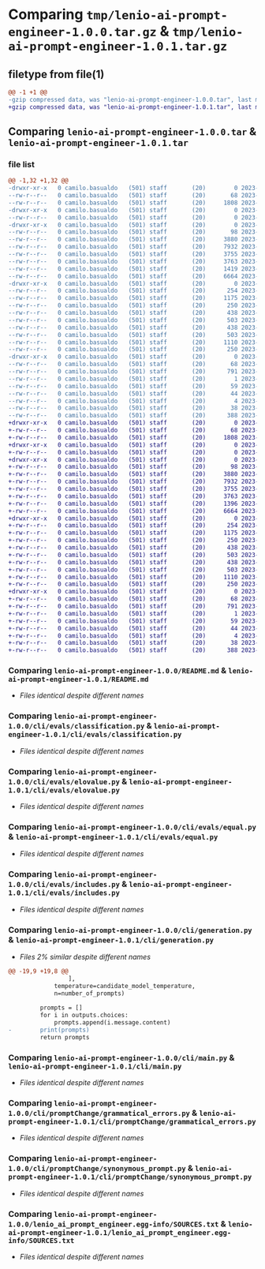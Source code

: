# Comparing `tmp/lenio-ai-prompt-engineer-1.0.0.tar.gz` & `tmp/lenio-ai-prompt-engineer-1.0.1.tar.gz`

## filetype from file(1)

```diff
@@ -1 +1 @@
-gzip compressed data, was "lenio-ai-prompt-engineer-1.0.0.tar", last modified: Thu Aug  3 19:29:53 2023, max compression
+gzip compressed data, was "lenio-ai-prompt-engineer-1.0.1.tar", last modified: Thu Aug  3 20:10:07 2023, max compression
```

## Comparing `lenio-ai-prompt-engineer-1.0.0.tar` & `lenio-ai-prompt-engineer-1.0.1.tar`

### file list

```diff
@@ -1,32 +1,32 @@
-drwxr-xr-x   0 camilo.basualdo   (501) staff       (20)        0 2023-08-03 19:29:53.029008 lenio-ai-prompt-engineer-1.0.0/
--rw-r--r--   0 camilo.basualdo   (501) staff       (20)       68 2023-08-03 19:29:53.028149 lenio-ai-prompt-engineer-1.0.0/PKG-INFO
--rw-r--r--   0 camilo.basualdo   (501) staff       (20)     1808 2023-07-28 15:29:57.000000 lenio-ai-prompt-engineer-1.0.0/README.md
-drwxr-xr-x   0 camilo.basualdo   (501) staff       (20)        0 2023-08-03 19:29:53.001335 lenio-ai-prompt-engineer-1.0.0/cli/
--rw-r--r--   0 camilo.basualdo   (501) staff       (20)        0 2023-07-27 15:34:24.000000 lenio-ai-prompt-engineer-1.0.0/cli/__init__.py
-drwxr-xr-x   0 camilo.basualdo   (501) staff       (20)        0 2023-08-03 19:29:53.006454 lenio-ai-prompt-engineer-1.0.0/cli/evals/
--rw-r--r--   0 camilo.basualdo   (501) staff       (20)       98 2023-08-01 21:09:44.000000 lenio-ai-prompt-engineer-1.0.0/cli/evals/__init__.py
--rw-r--r--   0 camilo.basualdo   (501) staff       (20)     3880 2023-08-03 14:02:57.000000 lenio-ai-prompt-engineer-1.0.0/cli/evals/classification.py
--rw-r--r--   0 camilo.basualdo   (501) staff       (20)     7932 2023-08-03 14:03:13.000000 lenio-ai-prompt-engineer-1.0.0/cli/evals/elovalue.py
--rw-r--r--   0 camilo.basualdo   (501) staff       (20)     3755 2023-08-03 14:03:27.000000 lenio-ai-prompt-engineer-1.0.0/cli/evals/equal.py
--rw-r--r--   0 camilo.basualdo   (501) staff       (20)     3763 2023-08-03 14:03:43.000000 lenio-ai-prompt-engineer-1.0.0/cli/evals/includes.py
--rw-r--r--   0 camilo.basualdo   (501) staff       (20)     1419 2023-08-03 14:14:51.000000 lenio-ai-prompt-engineer-1.0.0/cli/generation.py
--rw-r--r--   0 camilo.basualdo   (501) staff       (20)     6664 2023-08-03 19:21:25.000000 lenio-ai-prompt-engineer-1.0.0/cli/main.py
-drwxr-xr-x   0 camilo.basualdo   (501) staff       (20)        0 2023-08-03 19:29:53.018794 lenio-ai-prompt-engineer-1.0.0/cli/promptChange/
--rw-r--r--   0 camilo.basualdo   (501) staff       (20)      254 2023-08-02 14:59:15.000000 lenio-ai-prompt-engineer-1.0.0/cli/promptChange/__init__.py
--rw-r--r--   0 camilo.basualdo   (501) staff       (20)     1175 2023-08-03 16:41:52.000000 lenio-ai-prompt-engineer-1.0.0/cli/promptChange/grammatical_errors.py
--rw-r--r--   0 camilo.basualdo   (501) staff       (20)      250 2023-08-01 23:12:10.000000 lenio-ai-prompt-engineer-1.0.0/cli/promptChange/lowercase.py
--rw-r--r--   0 camilo.basualdo   (501) staff       (20)      438 2023-08-01 22:44:17.000000 lenio-ai-prompt-engineer-1.0.0/cli/promptChange/random_lowercase.py
--rw-r--r--   0 camilo.basualdo   (501) staff       (20)      503 2023-08-01 22:44:27.000000 lenio-ai-prompt-engineer-1.0.0/cli/promptChange/random_lowercase_word.py
--rw-r--r--   0 camilo.basualdo   (501) staff       (20)      438 2023-08-01 22:44:12.000000 lenio-ai-prompt-engineer-1.0.0/cli/promptChange/random_uppercase.py
--rw-r--r--   0 camilo.basualdo   (501) staff       (20)      503 2023-08-01 22:44:22.000000 lenio-ai-prompt-engineer-1.0.0/cli/promptChange/random_uppercase_word.py
--rw-r--r--   0 camilo.basualdo   (501) staff       (20)     1110 2023-08-03 18:30:27.000000 lenio-ai-prompt-engineer-1.0.0/cli/promptChange/synonymous_prompt.py
--rw-r--r--   0 camilo.basualdo   (501) staff       (20)      250 2023-08-01 22:44:08.000000 lenio-ai-prompt-engineer-1.0.0/cli/promptChange/uppercase.py
-drwxr-xr-x   0 camilo.basualdo   (501) staff       (20)        0 2023-08-03 19:29:53.025964 lenio-ai-prompt-engineer-1.0.0/lenio_ai_prompt_engineer.egg-info/
--rw-r--r--   0 camilo.basualdo   (501) staff       (20)       68 2023-08-03 19:29:52.000000 lenio-ai-prompt-engineer-1.0.0/lenio_ai_prompt_engineer.egg-info/PKG-INFO
--rw-r--r--   0 camilo.basualdo   (501) staff       (20)      791 2023-08-03 19:29:52.000000 lenio-ai-prompt-engineer-1.0.0/lenio_ai_prompt_engineer.egg-info/SOURCES.txt
--rw-r--r--   0 camilo.basualdo   (501) staff       (20)        1 2023-08-03 19:29:52.000000 lenio-ai-prompt-engineer-1.0.0/lenio_ai_prompt_engineer.egg-info/dependency_links.txt
--rw-r--r--   0 camilo.basualdo   (501) staff       (20)       59 2023-08-03 19:29:52.000000 lenio-ai-prompt-engineer-1.0.0/lenio_ai_prompt_engineer.egg-info/entry_points.txt
--rw-r--r--   0 camilo.basualdo   (501) staff       (20)       44 2023-08-03 19:29:52.000000 lenio-ai-prompt-engineer-1.0.0/lenio_ai_prompt_engineer.egg-info/requires.txt
--rw-r--r--   0 camilo.basualdo   (501) staff       (20)        4 2023-08-03 19:29:52.000000 lenio-ai-prompt-engineer-1.0.0/lenio_ai_prompt_engineer.egg-info/top_level.txt
--rw-r--r--   0 camilo.basualdo   (501) staff       (20)       38 2023-08-03 19:29:53.029342 lenio-ai-prompt-engineer-1.0.0/setup.cfg
--rw-r--r--   0 camilo.basualdo   (501) staff       (20)      388 2023-08-03 18:27:34.000000 lenio-ai-prompt-engineer-1.0.0/setup.py
+drwxr-xr-x   0 camilo.basualdo   (501) staff       (20)        0 2023-08-03 20:10:07.717607 lenio-ai-prompt-engineer-1.0.1/
+-rw-r--r--   0 camilo.basualdo   (501) staff       (20)       68 2023-08-03 20:10:07.717020 lenio-ai-prompt-engineer-1.0.1/PKG-INFO
+-rw-r--r--   0 camilo.basualdo   (501) staff       (20)     1808 2023-07-28 15:29:57.000000 lenio-ai-prompt-engineer-1.0.1/README.md
+drwxr-xr-x   0 camilo.basualdo   (501) staff       (20)        0 2023-08-03 20:10:07.696162 lenio-ai-prompt-engineer-1.0.1/cli/
+-rw-r--r--   0 camilo.basualdo   (501) staff       (20)        0 2023-07-27 15:34:24.000000 lenio-ai-prompt-engineer-1.0.1/cli/__init__.py
+drwxr-xr-x   0 camilo.basualdo   (501) staff       (20)        0 2023-08-03 20:10:07.700287 lenio-ai-prompt-engineer-1.0.1/cli/evals/
+-rw-r--r--   0 camilo.basualdo   (501) staff       (20)       98 2023-08-01 21:09:44.000000 lenio-ai-prompt-engineer-1.0.1/cli/evals/__init__.py
+-rw-r--r--   0 camilo.basualdo   (501) staff       (20)     3880 2023-08-03 14:02:57.000000 lenio-ai-prompt-engineer-1.0.1/cli/evals/classification.py
+-rw-r--r--   0 camilo.basualdo   (501) staff       (20)     7932 2023-08-03 14:03:13.000000 lenio-ai-prompt-engineer-1.0.1/cli/evals/elovalue.py
+-rw-r--r--   0 camilo.basualdo   (501) staff       (20)     3755 2023-08-03 14:03:27.000000 lenio-ai-prompt-engineer-1.0.1/cli/evals/equal.py
+-rw-r--r--   0 camilo.basualdo   (501) staff       (20)     3763 2023-08-03 14:03:43.000000 lenio-ai-prompt-engineer-1.0.1/cli/evals/includes.py
+-rw-r--r--   0 camilo.basualdo   (501) staff       (20)     1396 2023-08-03 19:35:10.000000 lenio-ai-prompt-engineer-1.0.1/cli/generation.py
+-rw-r--r--   0 camilo.basualdo   (501) staff       (20)     6664 2023-08-03 19:21:25.000000 lenio-ai-prompt-engineer-1.0.1/cli/main.py
+drwxr-xr-x   0 camilo.basualdo   (501) staff       (20)        0 2023-08-03 20:10:07.708378 lenio-ai-prompt-engineer-1.0.1/cli/promptChange/
+-rw-r--r--   0 camilo.basualdo   (501) staff       (20)      254 2023-08-02 14:59:15.000000 lenio-ai-prompt-engineer-1.0.1/cli/promptChange/__init__.py
+-rw-r--r--   0 camilo.basualdo   (501) staff       (20)     1175 2023-08-03 16:41:52.000000 lenio-ai-prompt-engineer-1.0.1/cli/promptChange/grammatical_errors.py
+-rw-r--r--   0 camilo.basualdo   (501) staff       (20)      250 2023-08-01 23:12:10.000000 lenio-ai-prompt-engineer-1.0.1/cli/promptChange/lowercase.py
+-rw-r--r--   0 camilo.basualdo   (501) staff       (20)      438 2023-08-01 22:44:17.000000 lenio-ai-prompt-engineer-1.0.1/cli/promptChange/random_lowercase.py
+-rw-r--r--   0 camilo.basualdo   (501) staff       (20)      503 2023-08-01 22:44:27.000000 lenio-ai-prompt-engineer-1.0.1/cli/promptChange/random_lowercase_word.py
+-rw-r--r--   0 camilo.basualdo   (501) staff       (20)      438 2023-08-01 22:44:12.000000 lenio-ai-prompt-engineer-1.0.1/cli/promptChange/random_uppercase.py
+-rw-r--r--   0 camilo.basualdo   (501) staff       (20)      503 2023-08-01 22:44:22.000000 lenio-ai-prompt-engineer-1.0.1/cli/promptChange/random_uppercase_word.py
+-rw-r--r--   0 camilo.basualdo   (501) staff       (20)     1110 2023-08-03 18:30:27.000000 lenio-ai-prompt-engineer-1.0.1/cli/promptChange/synonymous_prompt.py
+-rw-r--r--   0 camilo.basualdo   (501) staff       (20)      250 2023-08-01 22:44:08.000000 lenio-ai-prompt-engineer-1.0.1/cli/promptChange/uppercase.py
+drwxr-xr-x   0 camilo.basualdo   (501) staff       (20)        0 2023-08-03 20:10:07.715901 lenio-ai-prompt-engineer-1.0.1/lenio_ai_prompt_engineer.egg-info/
+-rw-r--r--   0 camilo.basualdo   (501) staff       (20)       68 2023-08-03 20:10:07.000000 lenio-ai-prompt-engineer-1.0.1/lenio_ai_prompt_engineer.egg-info/PKG-INFO
+-rw-r--r--   0 camilo.basualdo   (501) staff       (20)      791 2023-08-03 20:10:07.000000 lenio-ai-prompt-engineer-1.0.1/lenio_ai_prompt_engineer.egg-info/SOURCES.txt
+-rw-r--r--   0 camilo.basualdo   (501) staff       (20)        1 2023-08-03 20:10:07.000000 lenio-ai-prompt-engineer-1.0.1/lenio_ai_prompt_engineer.egg-info/dependency_links.txt
+-rw-r--r--   0 camilo.basualdo   (501) staff       (20)       59 2023-08-03 20:10:07.000000 lenio-ai-prompt-engineer-1.0.1/lenio_ai_prompt_engineer.egg-info/entry_points.txt
+-rw-r--r--   0 camilo.basualdo   (501) staff       (20)       44 2023-08-03 20:10:07.000000 lenio-ai-prompt-engineer-1.0.1/lenio_ai_prompt_engineer.egg-info/requires.txt
+-rw-r--r--   0 camilo.basualdo   (501) staff       (20)        4 2023-08-03 20:10:07.000000 lenio-ai-prompt-engineer-1.0.1/lenio_ai_prompt_engineer.egg-info/top_level.txt
+-rw-r--r--   0 camilo.basualdo   (501) staff       (20)       38 2023-08-03 20:10:07.717929 lenio-ai-prompt-engineer-1.0.1/setup.cfg
+-rw-r--r--   0 camilo.basualdo   (501) staff       (20)      388 2023-08-03 20:10:05.000000 lenio-ai-prompt-engineer-1.0.1/setup.py
```

### Comparing `lenio-ai-prompt-engineer-1.0.0/README.md` & `lenio-ai-prompt-engineer-1.0.1/README.md`

 * *Files identical despite different names*

### Comparing `lenio-ai-prompt-engineer-1.0.0/cli/evals/classification.py` & `lenio-ai-prompt-engineer-1.0.1/cli/evals/classification.py`

 * *Files identical despite different names*

### Comparing `lenio-ai-prompt-engineer-1.0.0/cli/evals/elovalue.py` & `lenio-ai-prompt-engineer-1.0.1/cli/evals/elovalue.py`

 * *Files identical despite different names*

### Comparing `lenio-ai-prompt-engineer-1.0.0/cli/evals/equal.py` & `lenio-ai-prompt-engineer-1.0.1/cli/evals/equal.py`

 * *Files identical despite different names*

### Comparing `lenio-ai-prompt-engineer-1.0.0/cli/evals/includes.py` & `lenio-ai-prompt-engineer-1.0.1/cli/evals/includes.py`

 * *Files identical despite different names*

### Comparing `lenio-ai-prompt-engineer-1.0.0/cli/generation.py` & `lenio-ai-prompt-engineer-1.0.1/cli/generation.py`

 * *Files 2% similar despite different names*

```diff
@@ -19,9 +19,8 @@
                 ],
             temperature=candidate_model_temperature,
             n=number_of_prompts)
 
         prompts = []
         for i in outputs.choices:
             prompts.append(i.message.content)
-        print(prompts)
         return prompts
```

### Comparing `lenio-ai-prompt-engineer-1.0.0/cli/main.py` & `lenio-ai-prompt-engineer-1.0.1/cli/main.py`

 * *Files identical despite different names*

### Comparing `lenio-ai-prompt-engineer-1.0.0/cli/promptChange/grammatical_errors.py` & `lenio-ai-prompt-engineer-1.0.1/cli/promptChange/grammatical_errors.py`

 * *Files identical despite different names*

### Comparing `lenio-ai-prompt-engineer-1.0.0/cli/promptChange/synonymous_prompt.py` & `lenio-ai-prompt-engineer-1.0.1/cli/promptChange/synonymous_prompt.py`

 * *Files identical despite different names*

### Comparing `lenio-ai-prompt-engineer-1.0.0/lenio_ai_prompt_engineer.egg-info/SOURCES.txt` & `lenio-ai-prompt-engineer-1.0.1/lenio_ai_prompt_engineer.egg-info/SOURCES.txt`

 * *Files identical despite different names*

